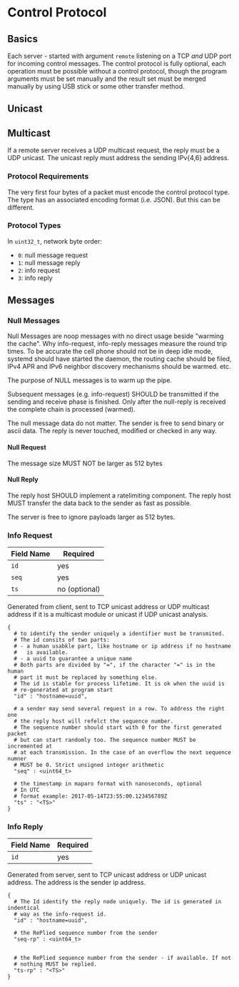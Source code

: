 # Control Protocol

## Basics

Each server - started with argument `remote` listening on a TCP _and_ UDP port
for incoming control messages. The control protocol is fully optional, each
operation must be possible without a control protocol, though the program
arguments must be set manually and the result set must be merged manually by
using USB stick or some other transfer method.

## Unicast

## Multicast

If a remote server receives a UDP multicast request, the reply must be a UDP
unicast.  The unicast reply must address the sending IPv{4,6} address.


### Protocol Requirements

The very first four bytes of a packet must encode the control protocol type.
The type has an associated encoding format (i.e. JSON). But this can be
different.

### Protocol Types

In `uint32_t`, network byte order:

- `0`: null message request
- `1`: null message reply
- `2`: info request
- `3`: info reply


## Messages

### Null Messages

Null Messages are noop messages with no direct usage beside "warming the
cache". Why info-request, info-reply messages measure the round trip times.
To be accurate the cell phone should not be in deep idle mode, systemd should
have started the daemon, the routing cache should be filed, IPv4 APR and IPv6
neighbor discovery mechanisms should be warmed. etc.

The purpose of NULL messages is to warm up the pipe.

Subsequent messages (e.g. info-request) SHOULD be transmitted if the sending
and receive phase is finished. Only after the null-reply is received the
complete chain is processed (warmed).

The null message data do not matter. The sender is free to send binary or ascii
data. The reply is never touched, modified or checked in any way.

#### Null Request

The message size MUST NOT be larger as 512 bytes

#### Null Reply

The reply host SHOULD implement a ratelimiting component.
The reply host MUST transfer the data back to the sender as fast as possible.

The server is free to ignore payloads larger as 512 bytes.


### Info Request

| Field Name  | Required |
| ----------- | -------- |
| `id` | yes |
| `seq` | yes |
| `ts` | no (optional) |

Generated from client, sent to TCP unicast address or UDP multicast
address if it is a multicast module or unicast if UDP unicast analysis.

```
{
  # to identify the sender uniquely a identifier must be transmited.
  # The id consits of two parts:
  # - a human usabkle part, like hostname or ip address if no hostname
  #   is available.
  # - a uuid to guarantee a unique name
  # Both parts are divided by "=", if the character "=" is in the human
  # part it must be replaced by something else.
  # The id is stable for process lifetime. It is ok when the uuid is 
  # re-generated at program start
  "id" : "hostname=uuid",

  # a sender may send several request in a row. To address the right one
  # the reply host will refelct the sequence number.
  # The sequence number should start with 0 for the first generated packet
  # but can start randomly too. The sequence number MUST be incremented at
  # at each transmission. In the case of an overflow the next sequence numner
  # MUST be 0. Strict unsigned integer arithmetic
  "seq" : <uint64_t>

  # the timestamp in maparo format with nanoseconds, optional
  # In UTC
  # format example: 2017-05-14T23:55:00.123456789Z
  "ts" : "<TS>"
}
```


###

### Info Reply

| Field Name  | Required |
| ----------- | -------- |
| `id` | yes |

Generated from server, sent to TCP unicast address or UDP unicast
address. The address is the sender ip address.

```
{
  # The Id identify the reply node uniquely. The id is generated in indentical
  # way as the info-request id.
  "id" : "hostname=uuid",

  # the RePlied sequence number from the sender
  "seq-rp" : <uint64_t>


  # the RePlied sequence number from the sender - if available. If not
  # nothing MUST be replied.
  "ts-rp" : "<TS>"
}
```


### 
